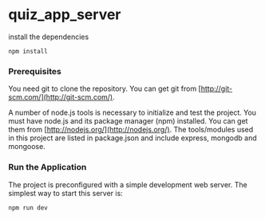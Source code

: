 # quiz_app_server
install the dependencies
```
npm install
```
### Prerequisites
You need git to clone the repository. You can get git from
[http://git-scm.com/](http://git-scm.com/).

A number of node.js tools is necessary to initialize and test the project. You must have node.js and its package manager (npm) installed. You can get them from  [http://nodejs.org/](http://nodejs.org/). The tools/modules used in this project are listed in package.json and include express, mongodb and mongoose.
### Run the Application

The project is preconfigured with a simple development web server. The simplest way to start this server is:

    npm run dev




